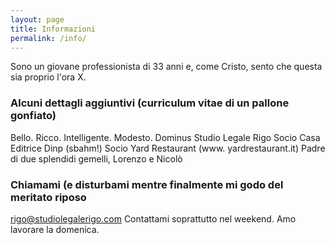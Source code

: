 ```yaml
---
layout: page
title: Informazioni
permalink: /info/
---
```


Sono un giovane professionista di 33 anni e, come Cristo, sento che questa sia proprio l'ora X.

### Alcuni dettagli aggiuntivi (curriculum vitae di un pallone gonfiato)

Bello.
Ricco.
Intelligente.
Modesto.
Dominus Studio Legale Rigo
Socio Casa Editrice Dinp (sbahm!)
Socio Yard Restaurant (www. yardrestaurant.it)
Padre di due splendidi gemelli, Lorenzo e Nicolò

### Chiamami (e disturbami mentre finalmente mi godo del meritato riposo
[rigo@studiolegalerigo.com](mailto:rigo@studiolegalerigo.com)
Contattami soprattutto nel weekend. Amo lavorare la domenica.